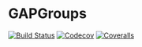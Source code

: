 # GAPGroups

[![Build Status](https://travis-ci.com/oscar-system/GAPGroups.jl.svg)](https://travis-ci.com/oscar-system/GAPGroups.jl)
[![Codecov](https://codecov.io/gh/oscar-system/GAPGroups.jl/branch/master/graph/badge.svg)](https://codecov.io/gh/oscar-system/GAPGroups.jl)
[![Coveralls](https://coveralls.io/repos/github/oscar-system/GAPGroups.jl/badge.svg)](https://coveralls.io/github/oscar-system/GAPGroups.jl)
